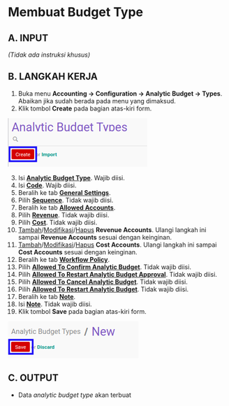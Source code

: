 # Membuat Budget Type

## A. INPUT

*(Tidak ada instruksi khusus)*

## B. LANGKAH KERJA

1. Buka menu **Accounting -> Configuration -> Analytic Budget -> Types**. Abaikan jika sudah berada pada menu yang dimaksud.
2. Klik tombol **Create** pada bagian atas-kiri form.

![](../../../img/budget-type-analytic/tombol-create.png)

3. Isi **[Analytic Budget Type](./penjelasan.md#field-header-analytic-budget-type)**. Wajib diisi.
4. Isi **[Code](./penjelasan.md#field-header-code)**. Wajib diisi.
5. Beralih ke tab **[General Settings](./penjelasan.md#tab-general-setting)**.
6. Pilih **[Sequence](./penjelasan.md#field-general-setting-sequence)**. Tidak wajib diisi.
7. Beralih ke tab **[Allowed Accounts](./penjelasan.md#tab-allowed-account)**.
8. Pilih **[Revenue](./penjelasan.md#field-allowed-account-revenue)**. Tidak wajib diisi.
9. Pilih **[Cost](./penjelasan.md#field-allowed-account-cost)**. Tidak wajib diisi.
10. <a name="l10">[Tambah](./menambahkan-akun-revenue.md)/[Modifikasi](./memodifikasi-akun-revenue.md)/[Hapus](./menghapus-akun-revenue.md) **Revenue Accounts**</a>. Ulangi langkah ini sampai **Revenue Accounts** sesuai dengan keinginan.
11. <a name="l11">[Tambah](./menambahkan-akun-cost.md)/[Modifikasi](./memodifikasi-akun-cost.md)/[Hapus](./menghapus-akun-cost.md) **Cost Accounts**</a>. Ulangi langkah ini sampai **Cost Accounts** sesuai dengan keinginan.
12. Beralih ke tab **[Workflow Policy](./penjelasan.md#tab-workflow-policy)**.
13. Pilih **[Allowed To Confirm Analytic Budget](./penjelasan.md#field-allow-to-confirm)**. Tidak wajib diisi.
14. Pilih **[Allowed To Restart Analytic Budget Approval](./penjelasan.md#field-allow-to-restart-approval)**. Tidak wajib diisi.
15. Pilih **[Allowed To Cancel Analytic Budget](./penjelasan.md#field-allow-to-cancel)**. Tidak wajib diisi.
16. Pilih **[Allowed To Restart Analytic Budget](./penjelasan.md#field-allow-to-restart)**. Tidak wajib diisi.
17. Beralih ke tab **[Note](./penjelasan.md#tab-note)**.
18. Isi **[Note](./penjelasan.md#field-note)**. Tidak wajib diisi.
19. Klik tombol **Save** pada bagian atas-kiri form.

![](../../../img/budget-type-analytic/tombol-save-new.png)

## C. OUTPUT

* Data *analytic budget type* akan terbuat

